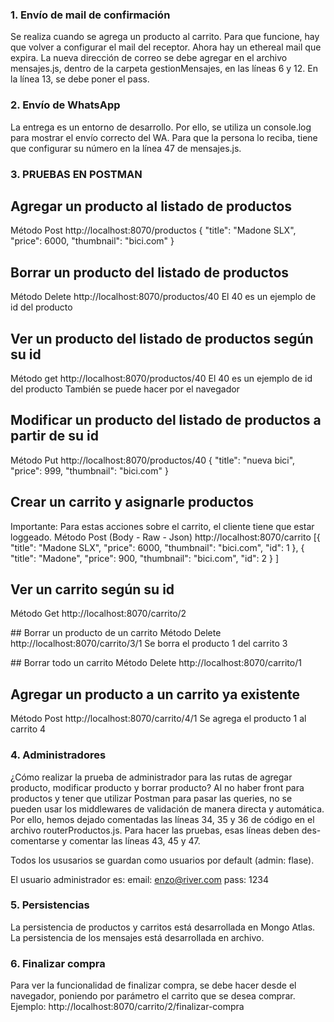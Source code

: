 ### 1. Envío de mail de confirmación
Se realiza cuando se agrega un producto al carrito.
Para que funcione, hay que volver a configurar el mail del receptor. Ahora hay un ethereal mail que expira.
La nueva dirección de correo se debe agregar en el archivo mensajes.js, dentro de la carpeta gestionMensajes, en las líneas 6 y 12. En la línea 13, se debe poner el pass.

### 2. Envío de WhatsApp
La entrega es un entorno de desarrollo. Por ello, se utiliza un console.log para mostrar el envío correcto del WA. Para que la persona lo reciba, tiene que configurar su número en la línea 47 de mensajes.js.

### 3. PRUEBAS EN POSTMAN

## Agregar un producto al listado de productos
Método Post
http://localhost:8070/productos
{
    "title": "Madone SLX",
    "price": 6000,
    "thumbnail": "bici.com"
}

## Borrar un producto del listado de productos
Método Delete
http://localhost:8070/productos/40
El 40 es un ejemplo de id del producto

## Ver un producto del listado de productos según su id
Método get
http://localhost:8070/productos/40
El 40 es un ejemplo de id del producto
También se puede hacer por el navegador

## Modificar un producto del listado de productos a partir de su id
Método Put
http://localhost:8070/productos/40
{
    "title": "nueva bici",
    "price": 999,
    "thumbnail": "bici.com"
}

## Crear un carrito y asignarle productos
Importante: Para estas acciones sobre el carrito, el cliente tiene que estar loggeado.
Método Post (Body - Raw - Json)
http://localhost:8070/carrito
[{
    "title": "Madone SLX",
    "price": 6000,
    "thumbnail": "bici.com",
    "id": 1
},
{
    "title": "Madone",
    "price": 900,
    "thumbnail": "bici.com",
    "id": 2
}
]

## Ver un carrito según su id
Método Get
http://localhost:8070/carrito/2

## Borrar un producto de un carrito
Método Delete
http://localhost:8070/carrito/3/1
Se borra el producto 1 del carrito 3

## Borrar todo un carrito
Método Delete
http://localhost:8070/carrito/1

## Agregar un producto a un carrito ya existente
Método Post
http://localhost:8070/carrito/4/1
Se agrega el producto 1 al carrito 4

### 4. Administradores
¿Cómo realizar la prueba de administrador para las rutas de agregar producto, modificar producto y borrar producto?
Al no haber front para productos y tener que utilizar Postman para pasar las queries, no se pueden usar los middlewares de validación de manera directa y automática. Por ello, hemos dejado comentadas las líneas 34, 35 y 36 de código en el archivo routerProductos.js. Para hacer las pruebas, esas líneas deben des-comentarse y comentar las líneas 43, 45 y 47.

Todos los ususarios se guardan como usuarios por default (admin: flase). 

El usuario administrador es:
email: enzo@river.com
pass: 1234

### 5. Persistencias
La persistencia de productos y carritos está desarrollada en Mongo Atlas.
La persistencia de los mensajes está desarrollada en archivo.

### 6. Finalizar compra
Para ver la funcionalidad de finalizar compra, se debe hacer desde el navegador, poniendo por parámetro el carrito que se desea comprar. Ejemplo:
http://localhost:8070/carrito/2/finalizar-compra

